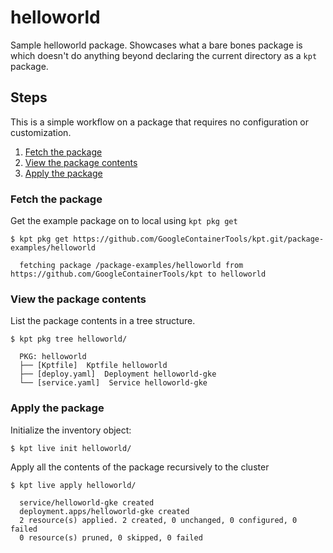 # helloworld

Sample helloworld package. Showcases what a bare bones package is which
doesn't do anything beyond declaring the current directory as a `kpt` package.

## Steps

This is a simple workflow on a package that requires no configuration or
customization.

1. [Fetch the package](#fetch-the-package)
2. [View the package contents](#view-the-package-contents)
3. [Apply the package](#apply-the-package)

### Fetch the package

Get the example package on to local using `kpt pkg get`

    $ kpt pkg get https://github.com/GoogleContainerTools/kpt.git/package-examples/helloworld

      fetching package /package-examples/helloworld from https://github.com/GoogleContainerTools/kpt to helloworld

### View the package contents

List the package contents in a tree structure.

    $ kpt pkg tree helloworld/

      PKG: helloworld
      ├── [Kptfile]  Kptfile helloworld
      ├── [deploy.yaml]  Deployment helloworld-gke
      └── [service.yaml]  Service helloworld-gke

### Apply the package

Initialize the inventory object:

    $ kpt live init helloworld/

Apply all the contents of the package recursively to the cluster

    $ kpt live apply helloworld/

      service/helloworld-gke created
      deployment.apps/helloworld-gke created
      2 resource(s) applied. 2 created, 0 unchanged, 0 configured, 0 failed
      0 resource(s) pruned, 0 skipped, 0 failed
